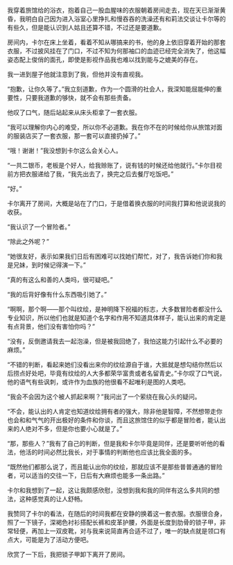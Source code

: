 我穿着旅馆给的浴衣，抱着自己一股血腥味的衣服朝着房间走去，现在天已渐渐黄昏，我明白自己因为进入浴室心里挣扎和慢吞吞的洗澡还有和莉法交谈让卡尔等的有些久，但是能认识到人姑且还算不错，不过还是要道歉。

房间内，卡尔在床上坐着，看着不知从哪搞来的书，他的身上依旧穿着开始的那套衣服，不过披风挂在了门口，不过不知为何那袖口的血迹已经完全消失了，他这幅姿态配上俊俏的面孔，即使是影视作品我也难以找到能与之媲美的存在。

我一进到屋子他就注意到了我，但他并没有直视我。

“抱歉，让你久等了。”我立刻道歉，作为一个圆滑的社会人，我深知能屈能伸的重要性，只要我道歉的够快，就不会有那些责备。

他叹了口气，随后站起来从床头柜拿了一套衣服。

“我可以理解你内心的难受，所以你不必道歉。我在你不在的时候给你从旅馆对面的服装店买了一套衣服，那一套可以直接扔掉了。”

“哦！谢谢！”我没想到卡尔这么会关心人。

“一共二银币，老板是个好人，给我赊账了，说有钱的时候还给他就行。”卡尔目视前方把衣服递给了我，“我先出去了，换完之后去餐厅吃饭吧。”

“好。”

卡尔离开了房间，大概是站在了门口，于是借着换衣服的时间我打算和他说说我的收获。

“我认识了一个冒险者。”

“除此之外呢？”

“她很友好，表示如果我们日后有困难可以找她们帮忙，对了，我告诉她们你和我是兄妹，到时候记得演一下。”

“真的有这么和善的人类吗，很可疑吧。”

“我的后背好像有什么东西吸引她了。”

“啊啊，那个啊——那个叫纹绘，是神明降下祝福的标志，大多数冒险者都没什么专业知识，所以他们也就是知道个名字和作用不知道具体样子，能认出来的肯定是有点背景，他们没有害怕你吗？”

“没有，反倒邀请我去一起泡澡，但是被我回绝了，我怕这能力引起什么不必要的麻烦。”

“不错的判断，看起来她们没看出来你的纹绘源自于谁，大抵就是想勾结你然后以后捞点好处吧，毕竟有纹绘的人大多都荣华富贵或者名留青史。”卡尔叹了口气说，他的语气有些讽刺，或许作为血族的他很看不起唯利是图的人类吧。

“我会不会因为这个被人抓起来啊？”我问出了一个萦绕在我心头的疑问。

“不会，能认出的人肯定也知道纹绘拥有者的强大，除非他是智障，不然想带走你也会和和气气的开出极好的条件和你谈，而且这旅馆住的似乎都是冒险者，能认出来的人绝对不多，但是你也要小心就是了。”

“那，那些人？”我有了自己的判断，但是我和卡尔毕竟是同伴，还是要听听他的看法，他活的时间必然比我长，对于事情的判断他也应该比我全面的多。

“既然他们都那么说了，而且能认出你的纹绘，那就应该不是那些普普通通的冒险者，可以适当的交往一下，日后有大麻烦也能多一条出路。”

卡尔和我想到了一起，这让我颇感欣慰，没想到我和我的同伴有这么多共同的想法，这种感觉真的让人舒畅。

我赞同了卡尔的看法，在随后的时间我都在安静的换着这一套衣服。衣服很合身，照了一下镜子，深褐色衬衫搭配长裤和皮革护腰，外面是长度到肋骨的锁子甲，非常轻便，再加上一双皮靴，对与我来说简直再合适不过了，唯一的缺点就是领口有点大，可能是为了活动方便吧。

欣赏了一下后，我把锁子甲卸下离开了房间。


